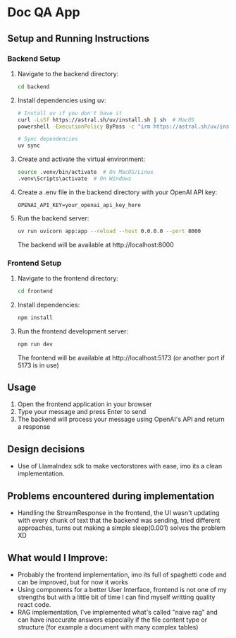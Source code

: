 # Doc QA App

## Setup and Running Instructions

### Backend Setup

1. Navigate to the backend directory:
   ```bash
   cd backend
   ```

2. Install dependencies using uv:
   ```bash
   # Install uv if you don't have it
   curl -LsSf https://astral.sh/uv/install.sh | sh  # MacOS
   powershell -ExecutionPolicy ByPass -c "irm https://astral.sh/uv/install.ps1 | iex"  # Windows
   
   # Sync dependencies
   uv sync
   ```

3. Create and activate the virtual environment:
   ```bash
   source .venv/bin/activate  # On MacOS/Linux
   .venv\Scripts\activate  # On Windows
   ```

4. Create a .env file in the backend directory with your OpenAI API key:
   ```
   OPENAI_API_KEY=your_openai_api_key_here
   ```

5. Run the backend server:
   ```bash
   uv run uvicorn app:app --reload --host 0.0.0.0 --port 8000
   ```
   The backend will be available at http://localhost:8000

### Frontend Setup

1. Navigate to the frontend directory:
   ```bash
   cd frontend
   ```

2. Install dependencies:
   ```bash
   npm install
   ```

3. Run the frontend development server:
   ```bash
   npm run dev
   ```
   The frontend will be available at http://localhost:5173 (or another port if 5173 is in use)

## Usage

1. Open the frontend application in your browser
2. Type your message and press Enter to send
3. The backend will process your message using OpenAI's API and return a response

## Design decisions

- Use of LlamaIndex sdk to make vectorstores with ease, imo its a clean implementation.

## Problems encountered during implementation

- Handling the StreamResponse in the frontend, the UI wasn't updating with every chunk of text that the backend was sending, tried different approaches, turns out making a simple sleep(0.001) solves the problem XD

## What would I Improve:

- Probably the frontend implementation, imo its full of spaghetti code and can be improved, but for now it works
- Using components for a better User Interface, frontend is not one of my strengths but with a little bit of time I can find myself writting quality react code.
- RAG implementation, I've implemented what's called "naive rag" and can have inaccurate answers especially if the file content type or structure (for example a document with many complex tables)

